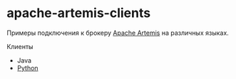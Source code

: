 # apache-artemis-clients

Примеры подключения к брокеру [Apache Artemis](https://activemq.apache.org/components/artemis/) 
на различных языках.

Клиенты
* Java
* [Python](./python/README.md)